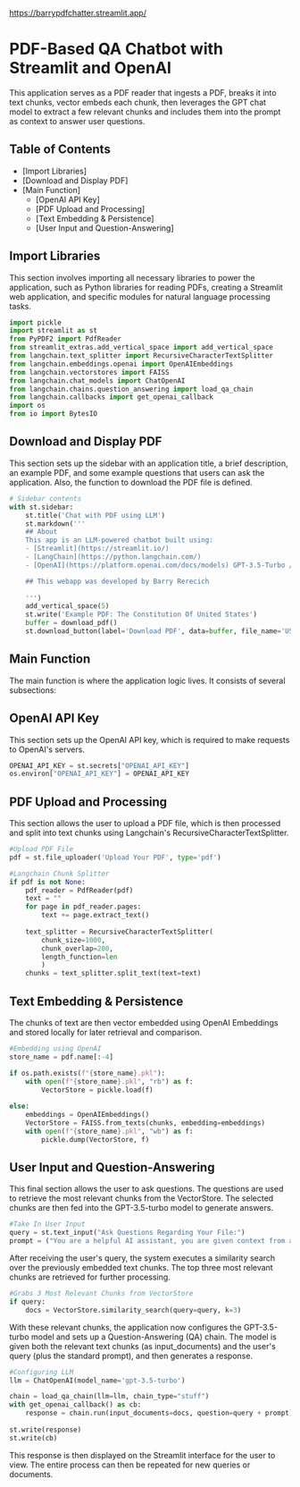 https://barrypdfchatter.streamlit.app/

# PDF-Based QA Chatbot with Streamlit and OpenAI

This application serves as a PDF reader that ingests a PDF, breaks it into text chunks, vector embeds each chunk, then leverages the GPT chat model to extract a few relevant chunks and includes them into the prompt as context to answer user questions.

## Table of Contents
- [Import Libraries]
- [Download and Display PDF]
- [Main Function]
  - [OpenAI API Key]
  - [PDF Upload and Processing]
  - [Text Embedding & Persistence]
  - [User Input and Question-Answering]

## Import Libraries

This section involves importing all necessary libraries to power the application, such as Python libraries for reading PDFs, creating a Streamlit web application, and specific modules for natural language processing tasks.

```python
import pickle
import streamlit as st
from PyPDF2 import PdfReader
from streamlit_extras.add_vertical_space import add_vertical_space
from langchain.text_splitter import RecursiveCharacterTextSplitter
from langchain.embeddings.openai import OpenAIEmbeddings
from langchain.vectorstores import FAISS
from langchain.chat_models import ChatOpenAI
from langchain.chains.question_answering import load_qa_chain
from langchain.callbacks import get_openai_callback
import os
from io import BytesIO
```


## Download and Display PDF
This section sets up the sidebar with an application title, a brief description, an example PDF, and some example questions that users can ask the application. Also, the function to download the PDF file is defined.

```python
# Sidebar contents
with st.sidebar:
    st.title('Chat with PDF using LLM')
    st.markdown('''
    ## About
    This app is an LLM-powered chatbot built using:
    - [Streamlit](https://streamlit.io/)
    - [LangChain](https://python.langchain.com/)
    - [OpenAI](https://platform.openai.com/docs/models) GPT-3.5-Turbo / Embeddings

    ## This webapp was developed by Barry Rerecich
 
    ''')
    add_vertical_space(5)
    st.write('Example PDF: The Constitution Of United States')
    buffer = download_pdf()
    st.download_button(label='Download PDF', data=buffer, file_name='USA_Constitution.pdf', mime='application/pdf')
```


## Main Function
The main function is where the application logic lives. It consists of several subsections:


## OpenAI API Key
This section sets up the OpenAI API key, which is required to make requests to OpenAI's servers.
```python
OPENAI_API_KEY = st.secrets["OPENAI_API_KEY"]  
os.environ["OPENAI_API_KEY"] = OPENAI_API_KEY
```


## PDF Upload and Processing
This section allows the user to upload a PDF file, which is then processed and split into text chunks using Langchain's RecursiveCharacterTextSplitter.

```python
#Upload PDF File
pdf = st.file_uploader('Upload Your PDF', type='pdf')

#Langchain Chunk Splitter
if pdf is not None:
    pdf_reader = PdfReader(pdf)
    text = ""
    for page in pdf_reader.pages:
        text += page.extract_text()
 
    text_splitter = RecursiveCharacterTextSplitter(
        chunk_size=1000,
        chunk_overlap=200,
        length_function=len
        )
    chunks = text_splitter.split_text(text=text)
```



## Text Embedding & Persistence
The chunks of text are then vector embedded using OpenAI Embeddings and stored locally for later retrieval and comparison.
```python
#Embedding using OpenAI
store_name = pdf.name[:-4]

if os.path.exists(f"{store_name}.pkl"):
    with open(f"{store_name}.pkl", "rb") as f:
        VectorStore = pickle.load(f)
        
else:
    embeddings = OpenAIEmbeddings()
    VectorStore = FAISS.from_texts(chunks, embedding=embeddings)
    with open(f"{store_name}.pkl", "wb") as f:
        pickle.dump(VectorStore, f)
```



## User Input and Question-Answering
This final section allows the user to ask questions. The questions are used to retrieve the most relevant chunks from the VectorStore. The selected chunks are then fed into the GPT-3.5-turbo model to generate answers.

```python
#Take In User Input
query = st.text_input("Ask Questions Regarding Your File:")
prompt = ("You are a helpful AI assistant, you are given context from an uploaded PDF, you are only to answer using the context given. Do not give any other information outside of the context given")
```

After receiving the user's query, the system executes a similarity search over the previously embedded text chunks. The top three most relevant chunks are retrieved for further processing.


```python
#Grabs 3 Most Relevant Chunks from VectorStore
if query:
    docs = VectorStore.similarity_search(query=query, k=3)
```

With these relevant chunks, the application now configures the GPT-3.5-turbo model and sets up a Question-Answering (QA) chain. The model is given both the relevant text chunks (as input_documents) and the user's query (plus the standard prompt), and then generates a response.


```python
#Configuring LLM
llm = ChatOpenAI(model_name='gpt-3.5-turbo')

chain = load_qa_chain(llm=llm, chain_type="stuff")
with get_openai_callback() as cb:
    response = chain.run(input_documents=docs, question=query + prompt)
                
st.write(response)
st.write(cb)
```

This response is then displayed on the Streamlit interface for the user to view. The entire process can then be repeated for new queries or documents.

